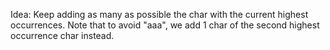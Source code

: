 Idea: Keep adding as many as possible the char with the current highest occurrences. Note that to avoid "aaa", we add 1 char of the second highest occurrence char instead.